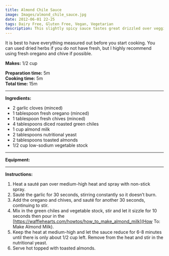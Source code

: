 ```yaml
---
title: Almond Chile Sauce
image: Images/almond_chile_sauce.jpg
date: 2012-06-01 22-25
tags: Dairy Free, Gluten Free, Vegan, Vegetarian
description: This slightly spicy sauce tastes great drizzled over veggies like steamed broccoli and roasted potatoes, or try it with sautéed chicken or tofu.
---
```

It is best to have everything measured out before you start cooking. You can used dried herbs if you do not have fresh, but I highly recommend using fresh oregano and chive if possible. 

**Makes:** 1/2 cup

**Preparation time:** 5m  
**Cooking time:** 5m  
**Total time:** 15m

---

**Ingredients:**

- 2 garlic cloves (minced)
- 1 tablespoon fresh oregano (minced)
- 1 tablespoon fresh chives (minced)
- 4 tablespoons diced roasted green chiles
- 1 cup almond milk
- 2 tablespoons nutritional yeast
- 2 tablespoons toasted almonds
- 1/2 cup low-sodium vegetable stock


---

**Equipment:** 

---

**Instructions:**

1. Heat a sauté pan over medium-high heat and spray with non-stick spray.
1. Sauté the garlic for 30 seconds, stirring constantly so it doesn’t burn.
1. Add the oregano and chives, and sauté for another 30 seconds, continuing to stir. 
1. Mix in the green chiles and vegetable stock, stir and let it sizzle for 10 seconds then pour in the [https://wafflehearts.com/howtos/how_to_make_almond_milk](How To: Make Almond Milk).
1. Keep the heat at medium-high and let the sauce reduce for 6-8 minutes until there is only about 1/2 cup left. Remove from the heat and stir in the nutritional yeast.
1. Serve hot topped with toasted almonds. 

